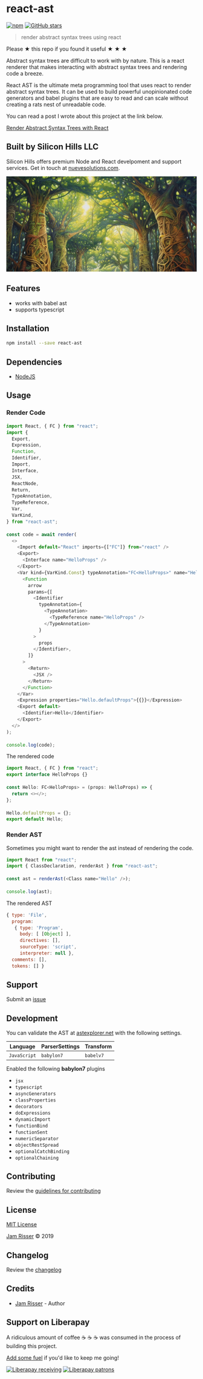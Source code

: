 # react-ast

[![npm](https://img.shields.io/npm/v/react-ast.svg?style=flat-square)](https://www.npmjs.com/package/react-ast)
[![GitHub stars](https://img.shields.io/github/stars/clayrisser/react-ast.svg?style=social&label=Stars)](https://github.com/clayrisser/react-ast)

> render abstract syntax trees using react

Please ★ this repo if you found it useful ★ ★ ★

Abstract syntax trees are difficult to work with by nature. This is a react renderer
that makes interacting with abstract syntax trees and rendering code a breeze.

React AST is the ultimate meta programming tool that uses react to render abstract
syntax trees. It can be used to build powerful unopinionated code generators and babel
plugins that are easy to read and can scale without creating a rats nest of unreadable
code.

You can read a post I wrote about this project at the link below.

[Render Abstract Syntax Trees with React](https://dev.to/codejamninja/render-abstract-syntax-trees-with-react-349j)

## Built by Silicon Hills LLC

Silicon Hills offers premium Node and React develpoment and support services. Get in touch at [nuevesolutions.com](https://nuevesolutions.com).

![](assets/react-ast.png)

## Features

- works with babel ast
- supports typescript

## Installation

```sh
npm install --save react-ast
```

## Dependencies

- [NodeJS](https://nodejs.org)

## Usage

### Render Code

```ts
import React, { FC } from "react";
import {
  Export,
  Expression,
  Function,
  Identifier,
  Import,
  Interface,
  JSX,
  ReactNode,
  Return,
  TypeAnnotation,
  TypeReference,
  Var,
  VarKind,
} from "react-ast";

const code = await render(
  <>
    <Import default="React" imports={["FC"]} from="react" />
    <Export>
      <Interface name="HelloProps" />
    </Export>
    <Var kind={VarKind.Const} typeAnnotation="FC<HelloProps>" name="Hello">
      <Function
        arrow
        params={[
          <Identifier
            typeAnnotation={
              <TypeAnnotation>
                <TypeReference name="HelloProps" />
              </TypeAnnotation>
            }
          >
            props
          </Identifier>,
        ]}
      >
        <Return>
          <JSX />
        </Return>
      </Function>
    </Var>
    <Expression properties="Hello.defaultProps">{{}}</Expression>
    <Export default>
      <Identifier>Hello</Identifier>
    </Export>
  </>
);

console.log(code);
```

The rendered code

```ts
import React, { FC } from "react";
export interface HelloProps {}

const Hello: FC<HelloProps> = (props: HelloProps) => {
  return <></>;
};

Hello.defaultProps = {};
export default Hello;
```

### Render AST

Sometimes you might want to render the ast instead of
rendering the code.

```ts
import React from "react";
import { ClassDeclaration, renderAst } from "react-ast";

const ast = renderAst(<Class name="Hello" />);

console.log(ast);
```

The rendered AST

```js
{ type: 'File',
  program:
   { type: 'Program',
     body: [ [Object] ],
     directives: [],
     sourceType: 'script',
     interpreter: null },
  comments: [],
  tokens: [] }
```

## Support

Submit an [issue](https://github.com/clayrisser/react-ast/issues/new)

## Development

You can validate the AST at [astexplorer.net](https://astexplorer.net/) with the following settings.

| Language     | ParserSettings | Transform |
| ------------ | -------------- | --------- |
| `JavaScript` | `babylon7`     | `babelv7` |

Enabled the following **babylon7** plugins

- `jsx`
- `typescript`
- `asyncGenerators`
- `classProperties`
- `decorators`
- `doExpressions`
- `dynamicImport`
- `functionBind`
- `functionSent`
- `numericSeparator`
- `objectRestSpread`
- `optionalCatchBinding`
- `optionalChaining`

## Contributing

Review the [guidelines for contributing](https://github.com/clayrisser/react-ast/blob/master/CONTRIBUTING.md)

## License

[MIT License](https://github.com/clayrisser/react-ast/blob/master/LICENSE)

[Jam Risser](https://codejam.ninja) © 2019

## Changelog

Review the [changelog](https://github.com/clayrisser/react-ast/blob/master/CHANGELOG.md)

## Credits

- [Jam Risser](https://codejam.ninja) - Author

## Support on Liberapay

A ridiculous amount of coffee ☕ ☕ ☕ was consumed in the process of building this project.

[Add some fuel](https://liberapay.com/clayrisser/donate) if you'd like to keep me going!

[![Liberapay receiving](https://img.shields.io/liberapay/receives/clayrisser.svg?style=flat-square)](https://liberapay.com/clayrisser/donate)
[![Liberapay patrons](https://img.shields.io/liberapay/patrons/clayrisser.svg?style=flat-square)](https://liberapay.com/clayrisser/donate)
